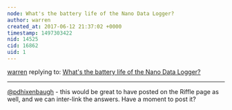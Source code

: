 ```yaml
---
node: What's the battery life of the Nano Data Logger?
author: warren
created_at: 2017-06-12 21:37:02 +0000
timestamp: 1497303422
nid: 14525
cid: 16862
uid: 1
---
```




[warren](../profile/warren) replying to: [What's the battery life of the Nano Data Logger?](../notes/warren/06-12-2017/what-s-the-battery-life-of-the-nano-data-logger)

----
[@pdhixenbaugh](/profile/pdhixenbaugh) - this would be great to have posted on the Riffle page as well, and we can inter-link the answers. Have a moment to post it?